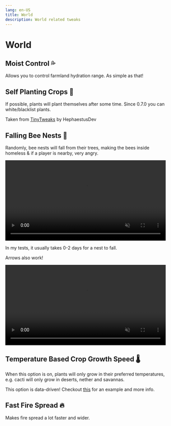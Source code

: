 ```yaml
---
lang: en-US
title: World
description: World related tweaks
---
```


# World

## Moist Control 💦 <Badge type="tip" text="^1.4.0" />

Allows you to control farmland hydration range. As simple as that!

## Self Planting Crops 🌾 <Badge type="tip" text="^0.6.0" />

If possible, plants will plant themselves after some time. Since 0.7.0 you can white/blacklist plants.

Taken from [TinyTweaks](https://www.curseforge.com/minecraft/mc-mods/tinytweaks) by HephaestusDev

## Falling Bee Nests 🐝 <Badge type="tip" text="^0.1" />

Randomly, bee nests will fall from their trees, making the bees inside homeless & if a player is nearby, very angry.

<video style="display: block; margin-left: auto; margin-right: auto; max-width: 100%;" width="520" muted autoplay loop>
  <source src="/videos/bee_fall.webm" type="video/mp4">
  Your browser does not support the video tag.
</video>

In my tests, it usually takes 0-2 days for a nest to fall.

Arrows also work!

<video style="display: block; margin-left: auto; margin-right: auto; max-width: 100%;" width="520" muted autoplay loop>
  <source src="/videos/bee_fall_arrow.webm" type="video/mp4">
  Your browser does not support the video tag.
</video>

## Temperature Based Crop Growth Speed 🌡️ <Badge type="tip" text="^0.4" />

When this option is on, plants will only grow in their preferred temperatures, e.g. cacti will only grow in deserts, nether and savannas.

This option is data-driven! Checkout [this](https://github.com/melontini/andromeda/blob/1.20-fabric/src/main/resources/data/andromeda/andromeda/crop_temperatures/crops/minecraft_wheat.json) for an example and more info.

## Fast Fire Spread 🔥 <Badge type="danger" text="Deprecated" /> <Badge type="tip" text="^0.2.1" />

Makes fire spread a lot faster and wider.

